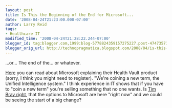 ```yaml
---
layout: post
title: Is This the Beginning of the End for Microsoft...
date: '2008-04-24T21:23:00.000-07:00'
author: Larry Reid
tags:
- Healthcare IT
modified_time: '2008-04-24T21:28:22.244-07:00'
blogger_id: tag:blogger.com,1999:blog-5778824359157275227.post-474735713435462517
blogger_orig_url: http://technopragmatica.blogspot.com/2008/04/is-this-beginning-of-end-for-microsoft.html
---
```


...or... The end of the... or whatever.  
  
[Here][1] you can read about Microsoft explaining their Health Vault
product (sorry, I think you might need to register). "<span
class="Article_Date"><span class="Article_Date"><span class="txt">We're
coining a new term, the Unified Intelligence system." I think experience
in IT shows that if you have to "coin a new term" you're selling
something that no one wants. Is [Tim Bray right][2], that the options to
Microsoft are here "right now" and we could be seeing the start of a big
change?  
</span></span></span>



[1]: http://www.eweek.com/c/a/Health-Care/Microsoft-HealthVault-Explained/
[2]: http://www.tbray.org/ongoing/When/200x/2008/04/24/Inflection
